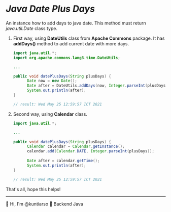 # *Java Date Plus Days*

An instance how to add days to java date. This method must return *java.util.Date* class type.

1. First way, using **DateUtils** class from **Apache Commons** package. It has **addDays()** method to add current date with more days.

   ```java
   import java.util.*;
   import org.apache.commons.lang3.time.DateUtils;
   
   ...
   
   public void datePlusDays(String plusDays) {
         Date now = new Date();
         Date after = DateUtils.addDays(now, Integer.parseInt(plusDays));
         System.out.println(after);
   }
   
   // result: Wed May 25 12:59:57 ICT 2021
   ```

2. Second way, using **Calendar** class.

   ```java
   import java.util.*;
   
   ...
   
   public void datePlusDays(String plusDays) {
         Calendar calendar = Calendar.getInstance(); 
         calendar.add(Calendar.DATE, Integer.parseInt(plusDays));
       
         Date after = calendar.getTime();
         System.out.println(after);
   }
   
   // result: Wed May 25 12:59:57 ICT 2021
   ```

That's all, hope this helps!

------

:wave: Hi, I'm @kuntiarso	:seedling: Backend Java



